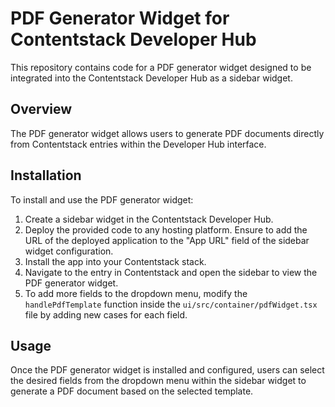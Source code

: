 # PDF Generator Widget for Contentstack Developer Hub

This repository contains code for a PDF generator widget designed to be integrated into the Contentstack Developer Hub as a sidebar widget.

## Overview

The PDF generator widget allows users to generate PDF documents directly from Contentstack entries within the Developer Hub interface.

## Installation

To install and use the PDF generator widget:

1. Create a sidebar widget in the Contentstack Developer Hub.
2. Deploy the provided code to any hosting platform. Ensure to add the URL of the deployed application to the "App URL" field of the sidebar widget configuration.
3. Install the app into your Contentstack stack.
4. Navigate to the entry in Contentstack and open the sidebar to view the PDF generator widget.
5. To add more fields to the dropdown menu, modify the `handlePdfTemplate` function inside the `ui/src/container/pdfWidget.tsx` file by adding new cases for each field.

## Usage

Once the PDF generator widget is installed and configured, users can select the desired fields from the dropdown menu within the sidebar widget to generate a PDF document based on the selected template.
